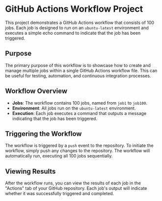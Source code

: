 # GitHub Actions Workflow Project

This project demonstrates a GitHub Actions workflow that consists of 100 jobs. Each job is designed to run on an `ubuntu-latest` environment and executes a simple echo command to indicate that the job has been triggered. 

## Purpose

The primary purpose of this workflow is to showcase how to create and manage multiple jobs within a single GitHub Actions workflow file. This can be useful for testing, automation, and continuous integration processes.

## Workflow Overview

- **Jobs**: The workflow contains 100 jobs, named from `job1` to `job100`.
- **Environment**: All jobs run on the `ubuntu-latest` environment.
- **Execution**: Each job executes a command that outputs a message indicating that the job has been triggered.

## Triggering the Workflow

The workflow is triggered by a `push` event to the repository. To initiate the workflow, simply push any changes to the repository. The workflow will automatically run, executing all 100 jobs sequentially.

## Viewing Results

After the workflow runs, you can view the results of each job in the "Actions" tab of your GitHub repository. Each job's output will indicate whether it was successfully triggered and completed.